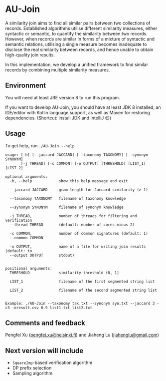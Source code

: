 # AU-Join

A similarity join aims to find all similar pairs between two collections of records. Established algorithms utilise different similarity measures, either syntactic or semantic, to quantify the similarity between two records. However, when records are similar in forms of a mixture of syntactic and semantic relations, utilising a single measure becomes inadequate to disclose the real similarity between records, and hence unable to obtain high-quality join results.
    
In this implementation, we develop a unified framework to find similar records by combining multiple similarity measures.

## Environment

You will need at least JRE version 8 to run this program.

If you want to develop AU-Join, you should have at least JDK 8 installed, an IDE/editor with Kotlin language support, as well as Maven for restoring dependencies. (Shortcut: install JDK and IntelliJ 😉)

## Usage

To get help, run `./AU-Join --help`.

```
usage: [-h] [--jaccard JACCARD] [--taxonomy TAXONOMY] [--synonym SYNONYM]
       [-j THREAD] [-c COMMON] [-o OUTPUT] [THRESHOLD] [LIST_1] [LIST_2]

optional arguments:
  -h, --help            show this help message and exit

  --jaccard JACCARD     gram length for Jaccard similarity (> 1)

  --taxonomy TAXONOMY   filename of taxonomy knowledge

  --synonym SYNONYM     filename of synonym knowledge

  -j THREAD,            number of threads for filtering and verification
  --thread THREAD       (default: number of cores minus 2)

  -c COMMON,            number of common signatures (default: 1)
  --common COMMON

  -o OUTPUT,            name of a file for writing join results (default: to
  --output OUTPUT       stdout)


positional arguments:
  THRESHOLD             similarity threshold (0, 1]

  LIST_1                filename of the first segmented string list

  LIST_2                filename of the second segmented string list


Example: ./AU-Join --taxonomy tax.txt --synonym syn.txt --jaccard 3 -c3 -oresult.csv 0.9 list1.txt list2.txt
```

## Comments and feedback

Pengfei Xu (pengfei.xu@helsinki.fi) and Jiaheng Lu (jiahenglu@gmail.com)

## Next version will include
* `SquareImp`-based verification algorithm
* DP prefix selection
* Sampling algorithm
